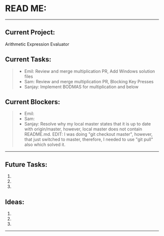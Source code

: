 # READ ME:

---

## Current Project:
Arithmetic Expression Evaluator

## Current Tasks:
> - Emil: Review and merge multiplication PR, Add Windows solution files
> - Sam: Review and merge multiplication PR, Blocking Key Presses
> - Sanjay: Implement BODMAS for multiplication and below

## Current Blockers:
> - Emil:
> - Sam:
> - Sanjay: Resolve why my local master states that it is up to date with origin/master, however, local master does not contain README.md.  EDIT: I was doing "git checkout master", however, that just switched to master, therefore, I needed to use "git pull" also which solved it. 

---

## Future Tasks:
1.
2.
3.

## Ideas:
1.
2.
3.

---
